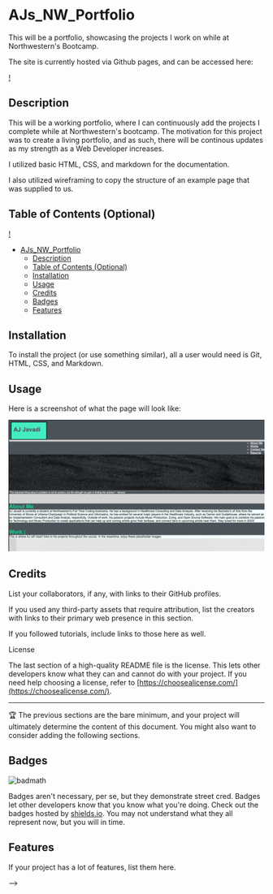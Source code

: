 # AJs_NW_Portfolio

This will be a portfolio, showcasing the projects I work on while at Northwestern's Bootcamp.

The site is currently hosted via Github pages, and can be accessed here:

[!](https://oshkoshbagoshh.github.io/AJs_NW_Portfolio/)





## Description
<!-- 
Provide a short description explaining the what, why, and how of your project. Use the following questions as a guide: -->
<!-- 
- What was your motivation?
- Why did you build this project? (Note: the answer is not "Because it was a homework assignment.")
- What problem does it solve?
- What did you learn? -->

This will be a working portfolio, where I can continuously add the projects I complete while at Northwestern's bootcamp. The motivation for this project was to create a living portfolio, and as such, there will be continous updates as my strength as a Web Developer increases. 

I utilized basic HTML, CSS, and markdown for the documentation.

I also utilized wireframing to copy the structure of an example page that was supplied to us. 

## Table of Contents (Optional) 




[!](https://oshkoshbagoshh.github.io/AJs_NW_Portfolio/ )




- [AJs\_NW\_Portfolio](#ajs_nw_portfolio)
  - [Description](#description)
  - [Table of Contents (Optional)](#table-of-contents-optional)
  - [Installation](#installation)
  - [Usage](#usage)
  - [Credits](#credits)
  - [Badges](#badges)
  - [Features](#features)

## Installation

To install the project (or use something similar), all a user would need is Git, HTML, CSS, and Markdown. 

## Usage

Here is a screenshot of what the page will look like: 

![preview](files/Develop/assets/images/preview.png)
<!-- Provide instructions and examples for use. Include screenshots as needed.

To add a screenshot, create an `assets/images` folder in your repository and upload your screenshot to it. Then, using the relative filepath, add it to your README using the following syntax: -->
<!-- 
    ```md
    ![alt text](assets/images/screenshot.png)
    ``` -->

 ## Credits

List your collaborators, if any, with links to their GitHub profiles.

If you used any third-party assets that require attribution, list the creators with links to their primary web presence in this section.

If you followed tutorials, include links to those here as well.

License

The last section of a high-quality README file is the license. This lets other developers know what they can and cannot do with your project. If you need help choosing a license, refer to [https://choosealicense.com/](https://choosealicense.com/).

---

🏆 The previous sections are the bare minimum, and your project will ultimately determine the content of this document. You might also want to consider adding the following sections.

## Badges

![badmath](https://img.shields.io/github/languages/top/lernantino/badmath)

Badges aren't necessary, per se, but they demonstrate street cred. Badges let other developers know that you know what you're doing. Check out the badges hosted by [shields.io](https://shields.io/). You may not understand what they all represent now, but you will in time.

## Features

If your project has a lot of features, list them here.

<!-- ## How to Contribute


If you created an application or package and would like other developers to contribute it, you can include guidelines for how to do so. The [Contributor Covenant](https://www.contributor-covenant.org/) is an industry standard, but you can always write your own if you'd prefer. -->

<!-- ## Tests

Go the extra mile and write tests for your application. Then provide examples on how to run them here.
``` --> -->
